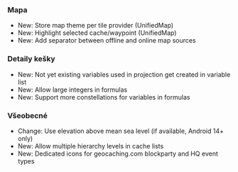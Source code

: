 ### Mapa
- New: Store map theme per tile provider (UnifiedMap)
- New: Highlight selected cache/waypoint (UnifiedMap)
- New: Add separator between offline and online map sources

### Detaily kešky
- New: Not yet existing variables used in projection get created in variable list
- New: Allow large integers in formulas
- New: Support more constellations for variables in formulas

### Všeobecné
- Change: Use elevation above mean sea level (if available, Android 14+ only)
- New: Allow multiple hierarchy levels in cache lists
- New: Dedicated icons for geocaching.com blockparty and HQ event types

